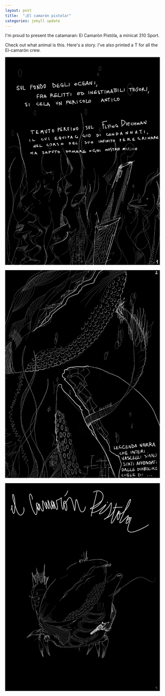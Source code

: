 ```yaml
---
layout: post
title:  "¡El camarón pistola!"
categories: jekyll update
---
```


I'm proud to present the catamaran: El Camaròn Pistóla, a minicat 310 Sport.

Check out what animal is this. Here's a story. I've also printed a T for all the El-camarón crew.

![1](/assets/camaron1.jpeg)

![2](/assets/camaron2.jpeg)

![3](/assets/camaron3.jpeg)
